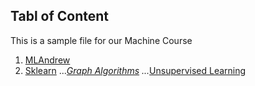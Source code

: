 ## Tabl of Content
This is a sample file for our Machine Course

1. [MLAndrew](https://github.com/hussain0048/Machine-Learning/tree/master/ML(Andrew))
2. [Sklearn](https://github.com/hussain0048/Machine-Learning/tree/master/Sklearn)
...*[Graph Algorithms](https://github.com/hussain0048/Machine-Learning/tree/master/Sklearn/Graph%20Algorithms)
...*[Unsupervised Learning](https://github.com/hussain0048/Machine-Learning/tree/master/Sklearn/Unsupervised%20Learning)




